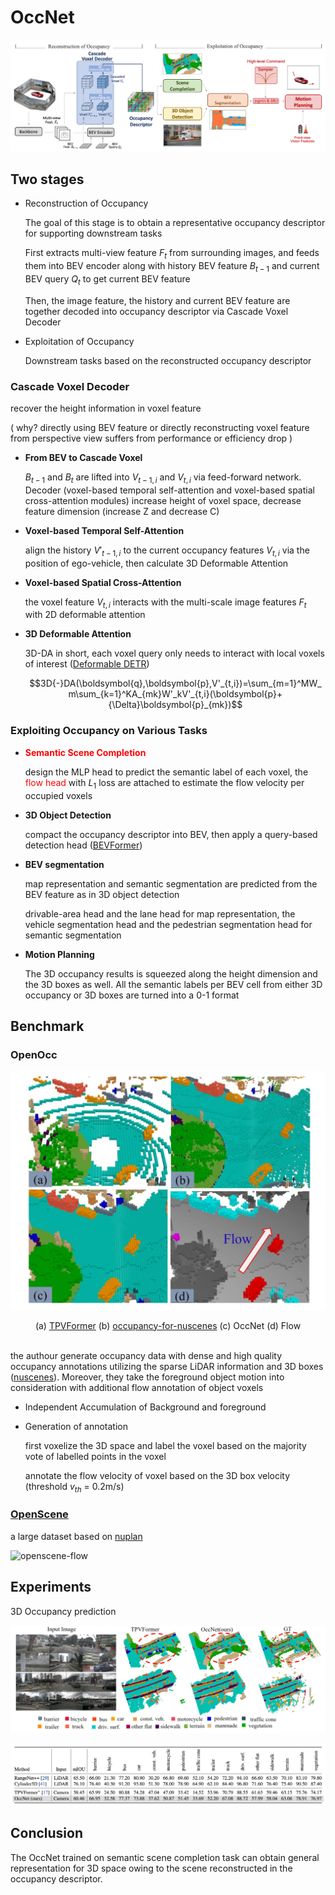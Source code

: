 # OccNet

![OccNet Pipeline](../assets/images/OccNet-pipeline.png)

## Two stages

* Reconstruction of Occupancy

    The goal of this stage is to obtain a representative occupancy descriptor for supporting downstream tasks

    First extracts multi-view feature $F_t$ from surrounding images, and feeds them into BEV encoder along with history BEV feature $B_{t−1}$ and current BEV query $Q_t$ to get current BEV feature

    Then, the image feature, the history and current BEV feature are together decoded into occupancy descriptor via Cascade Voxel Decoder

* Exploitation of Occupancy

    Downstream tasks based on the reconstructed occupancy descriptor

### Cascade Voxel Decoder

recover the height information in voxel feature

( why? directly using BEV feature or directly reconstructing voxel feature from perspective view suffers from performance or efficiency drop )

* **From BEV to Cascade Voxel**

    $B_{t−1}$ and $B_t$ are lifted into $V_{t−1,i}$ and $V_{t,i}$ via feed-forward network. Decoder (voxel-based temporal self-attention and voxel-based spatial cross-attention modules) increase height of voxel space, decrease feature dimension (increase Z and decrease C)

* **Voxel-based Temporal Self-Attention**

    align the history $V'_{t-1,i}$ to the current occupancy features $V_{t,i}$ via the position of ego-vehicle, then calculate 3D Deformable Attention

* **Voxel-based Spatial Cross-Attention**

    the voxel feature $V_{t,i}$ interacts with the multi-scale image features $F_t$ with 2D deformable attention

* **3D Deformable Attention**

    3D-DA in short, each voxel query only needs to interact with local voxels of interest ([Deformable DETR](https://arxiv.org/pdf/2010.04159.pdf))

    $$3D{-}DA(\boldsymbol{q},\boldsymbol{p},V'_{t,i})=\sum_{m=1}^MW_m\sum_{k=1}^KA_{mk}W'_kV'_{t,i}(\boldsymbol{p}+{\Delta}\boldsymbol{p}_{mk})$$

### Exploiting Occupancy on Various Tasks

* <font color=red>**Semantic Scene Completion**</font>

    design the MLP head to predict the semantic label of each voxel, the <font color=red>flow head</font> with $L_1$ loss are attached to estimate the flow velocity per occupied voxels

* **3D Object Detection**

    compact the occupancy descriptor into BEV, then apply a query-based detection head ([BEVFormer](https://arxiv.org/pdf/2203.17270.pdf))

* **BEV segmentation**

    map representation and semantic segmentation are predicted from the BEV feature as in 3D object detection

    drivable-area head and the lane head for map representation, the vehicle segmentation head and the pedestrian segmentation head for semantic segmentation

* **Motion Planning**

    The 3D occupancy results is squeezed along the height dimension and the 3D boxes as well. All the semantic labels per BEV cell from either 3D occupancy or 3D boxes are turned into a 0-1 format

## Benchmark

### OpenOcc

![OccNet-dataset](../assets/images/OccNet-dataset.jpeg)

<center>
(a) <a href=https://github.com/wzzheng/OpenOcc>TPVFormer</a>
(b) <a href=https://github.com/FANG-MING/occupancy-for-nuscenes>occupancy-for-nuscenes</a>
(c) OccNet
(d) Flow
</center>
<br/>

the authour generate occupancy data with dense and high quality occupancy annotations utilizing the sparse LiDAR information and 3D boxes ([nuscenes](https://github.com/nutonomy/nuscenes-devkit)). Moreover, they take the foreground object motion into consideration with additional flow annotation of object voxels

* Independent Accumulation of Background and foreground

* Generation of annotation

    first voxelize the 3D space and label the voxel based on the majority vote of labelled points in the voxel

    annotate the flow velocity of voxel based on the 3D box velocity (threshold $v_{th}$ = 0.2m/s)

### [OpenScene](https://github.com/OpenDriveLab/OpenScene)

a large dataset based on [nuplan](https://github.com/motional/nuplan-devkit)

![openscene-flow](../assets/images/openscene-flow.gif)

## Experiments

3D Occupancy prediction

![OccNet-experiments](../assets/images/OccNet-experiments.png)

![OccNet-experiments2](../assets/images/OccNet-experiments2.png)

## Conclusion

The OccNet trained on semantic scene completion task can obtain general representation for 3D space owing to the scene reconstructed in the occupancy descriptor.
